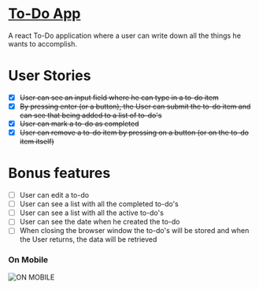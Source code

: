 # [To-Do App](https://xorj.github.io/todo-app/)

A react To-Do application where a user can write down all the things he wants to accomplish.

# User Stories
 - [x] ~~User can see an input field where he can type in a to-do item~~
 - [x] ~~By pressing enter (or a button), the User can submit the to-do item and can see that being added to a list of to-do's~~
 - [x] ~~User can mark a to-do as completed~~
 - [x] ~~User can remove a to-do item by pressing on a button (or on the to-do item itself)~~
 
# Bonus features
- [ ] User can edit a to-do
- [ ] User can see a list with all the completed to-do's
- [ ] User can see a list with all the active to-do's
- [ ] User can see the date when he created the to-do
- [ ] When closing the browser window the to-do's will be stored and when the User returns, the data will be retrieved

### On Mobile

![ON MOBILE](https://user-images.githubusercontent.com/61337156/90245769-ad319080-de09-11ea-9c98-0cc1a447874d.png)
